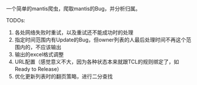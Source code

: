 一个简单的mantis爬虫，爬取mantis的Bug，并分析归属。


TODOs:
1. 各处网络失败时重试，以及重试还不能成功时的处理
2. 指定时间范围内有Update的Bug，但owner列表的人最后处理时间不再这个范围内的，不应该输出
3. 输出的excel格式调整
4. URL配置（感觉意义不大，因为各种状态本来就跟TCL的规则绑定了，如Ready to Release）
5. 优化更新列表时的翻页策略，进行二分查找